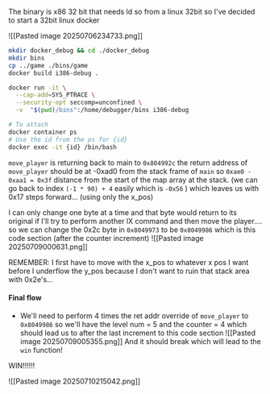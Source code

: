 The binary is x86 32 bit that needs ld so from a linux 32bit so I've decided to start a 32bit linux docker

![[Pasted image 20250706234733.png]]



```bash
mkdir docker_debug && cd ./docker_debug
mkdir bins
cp ../game ./bins/game
docker build i386-debug .

docker run -it \
  --cap-add=SYS_PTRACE \
  --security-opt seccomp=unconfined \
  -v  "$(pwd)/bins":/home/debugger/bins i386-debug

# To attach
docker container ps
# Use the id from the ps for {id}
docker exec -it {id} /bin/bash

```


`move_player` is returning back to main to `0x804992c`
the return address of `move_player` should be at -0xad0 from the stack frame of `main`
so `0xae0 - 0xaa1 = 0x3f` distance from the start of the map array at the stack. (we can go back to index `(-1 * 90) + 4`  easily which is `-0x56` ) which leaves us with 0x17 steps forward... (using only the x_pos)

I can only change one byte at a time and that byte would return to its original if I'll try to perform another lX command and then move the player.... so we can change the 0x2c byte in `0x8049973` to be `0x8049986` which is this code section (after the counter increment)
![[Pasted image 20250709000631.png]]

REMEMBER: I first have to move with the x_pos to whatever x pos I want before I underflow the y_pos because I don't want to ruin that stack area with 0x2e's...

#### Final flow
- We'll need to perform 4 times the ret addr override of `move_player` to `0x8049986` so we'll have the level num = 5 and the counter = 4 which should lead us to after the last increment to this code section
  ![[Pasted image 20250709005355.png]]
  And it should break which will lead to the `win` function!



WIN!!!!!!

![[Pasted image 20250710215042.png]]
